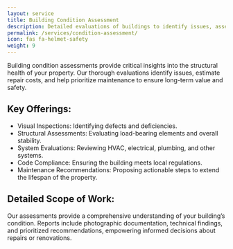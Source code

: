 ```yaml
---
layout: service
title: Building Condition Assessment
description: Detailed evaluations of buildings to identify issues, assess structural integrity, and recommend necessary improvements.
permalink: /services/condition-assessment/
icon: fas fa-helmet-safety
weight: 9
---
```


Building condition assessments provide critical insights into the structural health of your property. Our thorough evaluations identify issues, estimate repair costs, and help prioritize maintenance to ensure long-term value and safety.

## Key Offerings:
- Visual Inspections: Identifying defects and deficiencies.
- Structural Assessments: Evaluating load-bearing elements and overall stability.
- System Evaluations: Reviewing HVAC, electrical, plumbing, and other systems.
- Code Compliance: Ensuring the building meets local regulations.
- Maintenance Recommendations: Proposing actionable steps to extend the lifespan of the property.

## Detailed Scope of Work:
Our assessments provide a comprehensive understanding of your building’s condition. Reports include photographic documentation, technical findings, and prioritized recommendations, empowering informed decisions about repairs or renovations.